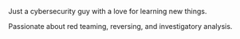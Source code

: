 Just a cybersecurity guy with a love for learning new things. 

Passionate about red teaming, reversing, and investigatory analysis.
